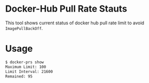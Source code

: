 # Docker-Hub Pull Rate  Stauts
This tool shows current status of docker hub pull rate limit to avoid `ImagePullBackOff`.

# Usage
```bash
$ docker-prs show
Maximum Limit: 100
Limit Interval: 21600
Remained: 95
``` 